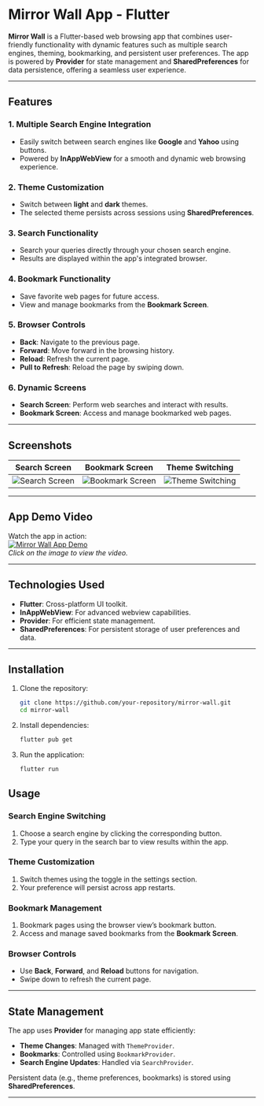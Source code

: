# Mirror Wall App - Flutter  

**Mirror Wall** is a Flutter-based web browsing app that combines user-friendly functionality with dynamic features such as multiple search engines, theming, bookmarking, and persistent user preferences. The app is powered by **Provider** for state management and **SharedPreferences** for data persistence, offering a seamless user experience.  

---

## Features  

### 1. **Multiple Search Engine Integration**  
- Easily switch between search engines like **Google** and **Yahoo** using buttons.  
- Powered by **InAppWebView** for a smooth and dynamic web browsing experience.  

### 2. **Theme Customization**  
- Switch between **light** and **dark** themes.  
- The selected theme persists across sessions using **SharedPreferences**.  

### 3. **Search Functionality**  
- Search your queries directly through your chosen search engine.  
- Results are displayed within the app's integrated browser.  

### 4. **Bookmark Functionality**  
- Save favorite web pages for future access.  
- View and manage bookmarks from the **Bookmark Screen**.  

### 5. **Browser Controls**  
- **Back**: Navigate to the previous page.  
- **Forward**: Move forward in the browsing history.  
- **Reload**: Refresh the current page.  
- **Pull to Refresh**: Reload the page by swiping down.  

### 6. **Dynamic Screens**  
- **Search Screen**: Perform web searches and interact with results.  
- **Bookmark Screen**: Access and manage bookmarked web pages.  

---

## Screenshots  

| **Search Screen** | **Bookmark Screen** | **Theme Switching** |  
|-------------------|---------------------|----------------------|  
| ![Search Screen](screenshots/search_screen.png) | ![Bookmark Screen](screenshots/bookmark_screen.png) | ![Theme Switching](screenshots/theme_switching.png) |  

---

## App Demo Video  

Watch the app in action:  
[![Mirror Wall App Demo](screenshots/video_thumbnail.png)](path/to/demo_video.mp4)  
*Click on the image to view the video.*  

---

## Technologies Used  

- **Flutter**: Cross-platform UI toolkit.  
- **InAppWebView**: For advanced webview capabilities.  
- **Provider**: For efficient state management.  
- **SharedPreferences**: For persistent storage of user preferences and data.  

---

## Installation  

1. Clone the repository:  
   ```bash  
   git clone https://github.com/your-repository/mirror-wall.git  
   cd mirror-wall  
2. Install dependencies: 
   ```bash
   flutter pub get
3. Run the application: 
   ```bash
   flutter run

## Usage  

### **Search Engine Switching**  
1. Choose a search engine by clicking the corresponding button.  
2. Type your query in the search bar to view results within the app.  

### **Theme Customization**  
1. Switch themes using the toggle in the settings section.  
2. Your preference will persist across app restarts.  

### **Bookmark Management**  
1. Bookmark pages using the browser view’s bookmark button.  
2. Access and manage saved bookmarks from the **Bookmark Screen**.  

### **Browser Controls**  
- Use **Back**, **Forward**, and **Reload** buttons for navigation.  
- Swipe down to refresh the current page.  

---

## State Management  

The app uses **Provider** for managing app state efficiently:

- **Theme Changes**: Managed with `ThemeProvider`.  
- **Bookmarks**: Controlled using `BookmarkProvider`.  
- **Search Engine Updates**: Handled via `SearchProvider`.  

Persistent data (e.g., theme preferences, bookmarks) is stored using **SharedPreferences**.  

---

  
  
